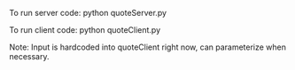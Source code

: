 To run server code:
    python quoteServer.py

To run client code:
    python quoteClient.py

Note: Input is hardcoded into quoteClient right now, can parameterize when necessary.